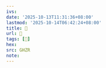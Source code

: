 ```yaml
---
ivs:
date: '2025-10-13T11:31:36+08:00'
lastmod: '2025-10-14T06:42:24+08:00'
title: 󰪄
url: 󰪄
tags: [𧟙]
hex: 
src: GHZR
note:
---
```

